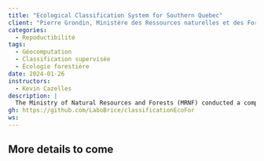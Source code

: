 ```yaml
---
title: "Ecological Classification System for Southern Quebec"
client: "Pierre Grondin, Ministère des Ressources naturelles et des Forêts "
categories: 
  - Repoductibilité
tags: 
  - Géocomputation
  - Classification supervisée
  - Écologie forestière
date: 2024-01-26
instructors:
  - Kevin Cazelles
description: | 
  The Ministry of Natural Resources and Forests (MRNF) conducted a comprehensive ecological survey of southern Quebec, involving more than 25,000 observation points, which was used to develop a hierarchical system for ecological classification. This system is based on vegetation classification using inventory data and allows for the definition of indicator species groups, forest types, and potential vegetation. The classification plays a major role in land management and is subject to ongoing evaluation, particularly due to climate change. We contributed to supporting part of the research on these classifications by making recent analyses fully reproducible through the creation of an R package.
gh: https://github.com/LaboBrice/classificationEcoFor
ws: 
---
```


## More details to come
